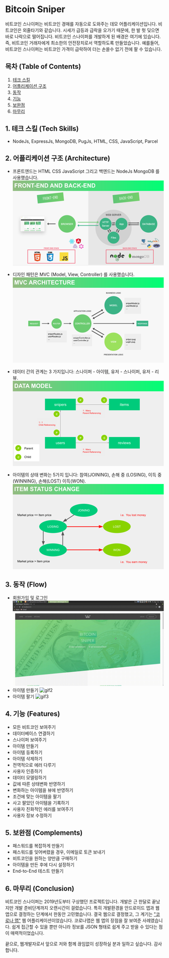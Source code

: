 # Bitcoin Sniper 
비트코인 스나이퍼는 비트코인 경매를 자동으로 도와주는 데모 어플리케이션입니다. 비트코인은 외줄타기와 같습니다. 시세가 급등과 급락을 오가기 때문에, 한 발 헛 딪으면 바로 나락으로 떨어집니다. 비트코인 스나이퍼를 개발하게 된 배경은 여기에 있습니다. 즉, 비트코인 거래자에게 최소한의 안전장치로서 역할하도록 만들었습니다. 예를들어, 비트코인 스나이퍼는 비트코인 가격이 급락하여 더는 손쓸수 없기 전에 팔 수 있습니다. 

## 목차 (Table of Contents)

1. [테크 스킬](https://github.com/DanKim0213/BitcoinSniper/tree/master#1-%ED%85%8C%ED%81%AC-%EC%8A%A4%ED%82%AC-tech-skills)
1. [어플리케이션 구조](https://github.com/DanKim0213/BitcoinSniper/tree/master#2-%EC%96%B4%ED%94%8C%EB%A6%AC%EC%BC%80%EC%9D%B4%EC%85%98-%EA%B5%AC%EC%A1%B0-architecture)
1. [동작](https://github.com/DanKim0213/BitcoinSniper/tree/master#3-%EB%8F%99%EC%9E%91-flow)
1. [기능](https://github.com/DanKim0213/BitcoinSniper/tree/master#5-%EA%B8%B0%EB%8A%A5-features)
1. [보완점](https://github.com/DanKim0213/BitcoinSniper/tree/master#4-%EB%B3%B4%EC%99%84%EC%A0%90-complements)
1. [마무리](https://github.com/DanKim0213/BitcoinSniper/tree/master#5-%EB%A7%88%EB%AC%B4%EB%A6%AC-conclusion)

## 1. 테크 스킬 (Tech Skills)
- NodeJs, ExpressJs, MongoDB, PugJs, HTML, CSS, JavaScript, Parcel

## 2. 어플리케이션 구조 (Architecture)
- 프론트엔드는 HTML CSS JavaScript 그리고 백엔드는 NodeJs MongoDB 를 사용했습니다. ![ppt1](./misc/BCSP1.png)

- 디자인 패턴은 MVC (Model, View, Controller) 를 사용했습니다. ![ppt2](./misc/BCSP2.png)

- 데이터 간의 관계는 3 가지입니다: 스나이퍼 - 아이템, 유저 - 스나이퍼, 유저 - 리뷰. ![ppt3](./misc/BCSP3.png)

- 아이템의 상태 변화는 5가지 입니다: 참여(JOINING), 손해 중 (LOSING),  이득 중 (WINNING),  손해(LOST) 이득(WON). ![ppt4](./misc/BCSP4.png)


## 3. 동작 (Flow)
- 회원가입 및 로그인 ![gif1](./misc/output1.gif)
- 아이템 만들기 ![gif2](./misc/output2.gif)
- 아이템 팔기 ![gif3](./misc/output3.gif)

## 4. 기능 (Features) 
- 모든 비트코인 보여주기
- 데이터베이스 연결하기
- 스나이퍼 보여주기
- 아이템 만들기
- 아이템 등록하기
- 아이템 삭제하기
- 전역적으로 에러 다루기
- 사용자 인증하기
- 데이터 모델링하기
- 값에 따른 상태변화 반영하기
- 변화하는 아이템을 뷰에 반영하기
- 조건에 맞는 아이템을 팔기
- 사고 팔았던 아이템을 기록하기
- 사용자 친화적인 에러를 보여주기
- 사용자 정보 수정하기

## 5. 보완점 (Complements)
- 패스워드를 복잡하게 만들기
- 패스워드를 잊어버렸을 경우, 이메일로 토큰 보내기
- 비트코인을 원하는 양만큼 구매하기
- 아이템을 만든 후에 다시 설정하기
- End-to-End 테스트 만들기

## 6. 마무리 (Conclusion)
비트코인 스나이퍼는 2019년도부터 구상했던 프로젝트입니다. 개발은 근 한달로 끝났지만 개발 준비단계까지 오랜시간이 걸렸습니다. 특히 개발환경을 안드로이드 앱과 웹 앱으로 결정하는 단계에서 한동안 고민했습니다. 결국 웹으로 결정했고, 그 계기는 ["코로나 맵"](https://coronamap.site/) 웹 어플리케이션이었습니다. 코로나맵은 웹 앱의 장점을 잘 보여준 사례였습니다. 쉽게 접근할 수 있을 뿐만 아니라 정보를 JSON 형태로 쉽게 주고 받을 수 있다는 점이 매력적이었습니다. 

끝으로, 웹개발자로서 앞으로 저와 함께 끊임없이 성장하실 분과 일하고 싶습니다. 감사합니다. 
